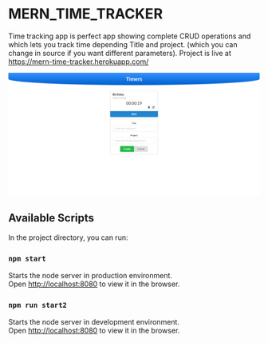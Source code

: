 # MERN_TIME_TRACKER
Time tracking app is perfect app showing complete CRUD operations and which lets you track time depending Title and project. (which you can change in source if you want different parameters).
Project is live at https://mern-time-tracker.herokuapp.com/

<p>
  <img src="./src/images/Capture.PNG"/>
</p>

## Available Scripts

In the project directory, you can run:

### `npm start`

Starts the node server in production environment.<br>
Open [http://localhost:8080](http://localhost:8080) to view it in the browser.

### `npm run start2`

Starts the node server in development environment.<br>
Open [http://localhost:8080](http://localhost:8081) to view it in the browser.
